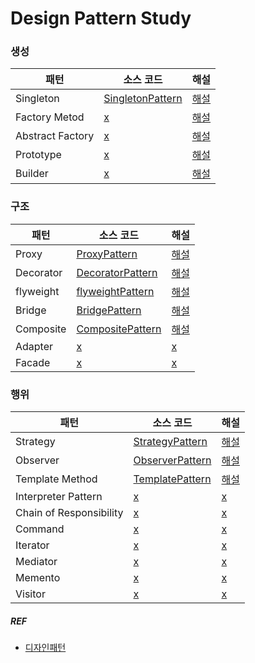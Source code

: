 # Design Pattern Study

### 생성

| 패턴               | 소스 코드                                                                                                | 해설                                                                                                       |
|------------------|------------------------------------------------------------------------------------------------------|----------------------------------------------------------------------------------------------------------|
| Singleton        | [SingletonPattern](src%2Fmain%2Fjava%2Fcom%2Fdesignpatternstudy%2Fsingleton%2FSingletonPattern.java) | [해설](https://www.youtube.com/watch?v=kAnoWt7Uato&list=PLe6NQuuFBu7FhPfxkjDd2cWnTy2y_w_jZ&index=7&loop=0) |
| Factory Metod    | [x]()                                                                                                | [해설]()                                                                                                   |
| Abstract Factory | [x]()                                                                                                | [해설]()                                                                                                   |
| Prototype        | [x]()                                                                                                | [해설]()                                                                                                   |
| Builder          | [x]()                                                                                                | [해설]()                                                                                                   |

### 구조

| 패턴        | 소스 코드                                                                                                | 해설                                                                                                         |
|-----------|------------------------------------------------------------------------------------------------------|------------------------------------------------------------------------------------------------------------|
| Proxy     | [ProxyPattern](src%2Fmain%2Fjava%2Fcom%2Fdesignpatternstudy%2Fproxy%2FProxyPattern.java)             | [해설](https://www.youtube.com/watch?v=NoRPG06c48U&list=PLe6NQuuFBu7FhPfxkjDd2cWnTy2y_w_jZ&index=15&t=3s)    |
| Decorator | [DecoratorPattern](src%2Fmain%2Fjava%2Fcom%2Fdesignpatternstudy%2Fdecorator%2FDecoratorPattern.java) | [해설](https://www.youtube.com/watch?v=UTmY_oB4V8I&list=PLe6NQuuFBu7FhPfxkjDd2cWnTy2y_w_jZ&index=15&pp=iAQB) |
| flyweight | [flyweightPattern](src%2Fmain%2Fjava%2Fcom%2Fdesignpatternstudy%2Fflyweight%2FflyweightPattern.java) | [해설](https://www.youtube.com/watch?v=tYEg5vYJgQ4&list=PLe6NQuuFBu7FhPfxkjDd2cWnTy2y_w_jZ&index=8&loop=0)   |
| Bridge    | [BridgePattern](src%2Fmain%2Fjava%2Fcom%2Fdesignpatternstudy%2Fbridge%2FBridgePatternV2.java)        | [해설](https://www.youtube.com/watch?v=IJ96VeNPTyM&list=PLe6NQuuFBu7FhPfxkjDd2cWnTy2y_w_jZ&index=6)          |
| Composite | [CompositePattern](src%2Fmain%2Fjava%2Fcom%2Fdesignpatternstudy%2Fcomposite%2FCompositePattern.java) | [해설](https://www.youtube.com/watch?v=g96bJvVDZPs&list=PLe6NQuuFBu7FhPfxkjDd2cWnTy2y_w_jZ&index=9&loop=0)   |
| Adapter   | [x]()                                                                                                | [x]()                                                                                                      |
| Facade    | [x]()                                                                                                | [x]()                                                                                                      |

### 행위

| 패턴                      | 소스 코드                                                                                             | 해설                                                                                                              |
|-------------------------|---------------------------------------------------------------------------------------------------|-----------------------------------------------------------------------------------------------------------------|
| Strategy                | [StrategyPattern](src%2Fmain%2Fjava%2Fcom%2Fdesignpatternstudy%2Fstrategy%2FStrategyPattern.java) | [해설](https://www.youtube.com/watch?v=Wao5HiXM_Cg&list=PLe6NQuuFBu7FhPfxkjDd2cWnTy2y_w_jZ&index=3&t=83s&pp=iAQB) |
| Observer                | [ObserverPattern](src%2Fmain%2Fjava%2Fcom%2Fdesignpatternstudy%2Fopserver%2FObserverPattern.java) | [해설](https://www.youtube.com/watch?v=4WO95iHQTx8&list=PLe6NQuuFBu7FhPfxkjDd2cWnTy2y_w_jZ&index=11)              |
| Template Method         | [TemplatePattern](src%2Fmain%2Fjava%2Fcom%2Fdesignpatternstudy%2Ftemplate%2FTemplatePattern.java) | [해설](https://www.youtube.com/watch?v=hPTqWJm51Vs&list=PLe6NQuuFBu7FhPfxkjDd2cWnTy2y_w_jZ&index=4&loop=0)        |
| Interpreter Pattern     | [x]()                                                                                             | [x]()                                                                                                           |
| Chain of Responsibility | [x]()                                                                                             | [x]()                                                                                                           |
| Command                 | [x]()                                                                                             | [x]()                                                                                                           |
| Iterator                | [x]()                                                                                             | [x]()                                                                                                           |
| Mediator                | [x]()                                                                                             | [x]()                                                                                                           |
| Memento                 | [x]()                                                                                             | [x]()                                                                                                           |
| Visitor                 | [x]()                                                                                             | [x]()                                                                                                           |

##### REF

- [디자인패턴](https://www.youtube.com/watch?v=An7kqZ5D7j8&list=PLe6NQuuFBu7FhPfxkjDd2cWnTy2y_w_jZ&index=1&loop=0)
